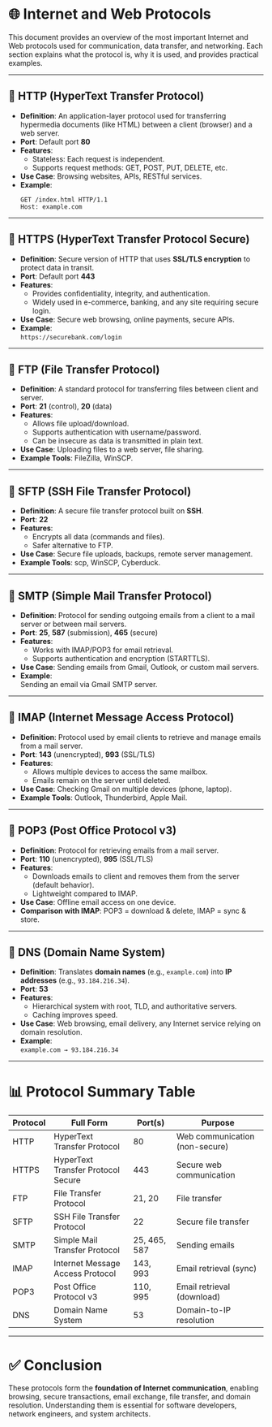 # 🌐 Internet and Web Protocols

This document provides an overview of the most important Internet and Web protocols used for communication, data transfer, and networking. Each section explains what the protocol is, why it is used, and provides practical examples.

---

## 🔹 HTTP (HyperText Transfer Protocol)

- **Definition**: An application-layer protocol used for transferring hypermedia documents (like HTML) between a client (browser) and a web server.
- **Port**: Default port **80**
- **Features**:
  - Stateless: Each request is independent.
  - Supports request methods: GET, POST, PUT, DELETE, etc.
- **Use Case**: Browsing websites, APIs, RESTful services.
- **Example**:  
  ```http
  GET /index.html HTTP/1.1
  Host: example.com
  ```

---

## 🔹 HTTPS (HyperText Transfer Protocol Secure)

- **Definition**: Secure version of HTTP that uses **SSL/TLS encryption** to protect data in transit.
- **Port**: Default port **443**
- **Features**:
  - Provides confidentiality, integrity, and authentication.
  - Widely used in e-commerce, banking, and any site requiring secure login.
- **Use Case**: Secure web browsing, online payments, secure APIs.
- **Example**:  
  `https://securebank.com/login`

---

## 🔹 FTP (File Transfer Protocol)

- **Definition**: A standard protocol for transferring files between client and server.
- **Port**: **21** (control), **20** (data)
- **Features**:
  - Allows file upload/download.
  - Supports authentication with username/password.
  - Can be insecure as data is transmitted in plain text.
- **Use Case**: Uploading files to a web server, file sharing.
- **Example Tools**: FileZilla, WinSCP.

---

## 🔹 SFTP (SSH File Transfer Protocol)

- **Definition**: A secure file transfer protocol built on **SSH**.
- **Port**: **22**
- **Features**:
  - Encrypts all data (commands and files).
  - Safer alternative to FTP.
- **Use Case**: Secure file uploads, backups, remote server management.
- **Example Tools**: scp, WinSCP, Cyberduck.

---

## 🔹 SMTP (Simple Mail Transfer Protocol)

- **Definition**: Protocol for sending outgoing emails from a client to a mail server or between mail servers.
- **Port**: **25**, **587** (submission), **465** (secure)
- **Features**:
  - Works with IMAP/POP3 for email retrieval.
  - Supports authentication and encryption (STARTTLS).
- **Use Case**: Sending emails from Gmail, Outlook, or custom mail servers.
- **Example**:  
  Sending an email via Gmail SMTP server.

---

## 🔹 IMAP (Internet Message Access Protocol)

- **Definition**: Protocol used by email clients to retrieve and manage emails from a mail server.
- **Port**: **143** (unencrypted), **993** (SSL/TLS)
- **Features**:
  - Allows multiple devices to access the same mailbox.
  - Emails remain on the server until deleted.
- **Use Case**: Checking Gmail on multiple devices (phone, laptop).
- **Example Tools**: Outlook, Thunderbird, Apple Mail.

---

## 🔹 POP3 (Post Office Protocol v3)

- **Definition**: Protocol for retrieving emails from a mail server.
- **Port**: **110** (unencrypted), **995** (SSL/TLS)
- **Features**:
  - Downloads emails to client and removes them from the server (default behavior).
  - Lightweight compared to IMAP.
- **Use Case**: Offline email access on one device.
- **Comparison with IMAP**: POP3 = download & delete, IMAP = sync & store.

---

## 🔹 DNS (Domain Name System)

- **Definition**: Translates **domain names** (e.g., `example.com`) into **IP addresses** (e.g., `93.184.216.34`).
- **Port**: **53**
- **Features**:
  - Hierarchical system with root, TLD, and authoritative servers.
  - Caching improves speed.
- **Use Case**: Web browsing, email delivery, any Internet service relying on domain resolution.
- **Example**:  
  `example.com → 93.184.216.34`

---

# 📊 Protocol Summary Table

| Protocol | Full Form | Port(s) | Purpose |
|----------|-----------|---------|---------|
| HTTP     | HyperText Transfer Protocol | 80  | Web communication (non-secure) |
| HTTPS    | HyperText Transfer Protocol Secure | 443 | Secure web communication |
| FTP      | File Transfer Protocol | 21, 20 | File transfer |
| SFTP     | SSH File Transfer Protocol | 22 | Secure file transfer |
| SMTP     | Simple Mail Transfer Protocol | 25, 465, 587 | Sending emails |
| IMAP     | Internet Message Access Protocol | 143, 993 | Email retrieval (sync) |
| POP3     | Post Office Protocol v3 | 110, 995 | Email retrieval (download) |
| DNS      | Domain Name System | 53 | Domain-to-IP resolution |

---

# ✅ Conclusion

These protocols form the **foundation of Internet communication**, enabling browsing, secure transactions, email exchange, file transfer, and domain resolution. Understanding them is essential for software developers, network engineers, and system architects.
